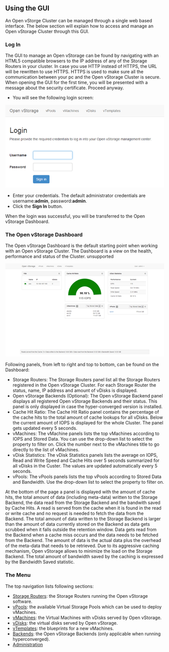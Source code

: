 ## Using the GUI

An Open vStorge Cluster can be managed through a single web based
interface. The below section will explain how to access and manage an
Open vStorage Cluster through this GUI.

### Log In

The GUI to manage an Open vStorage can be found by navigating with an
HTML5 compatible browsers to the IP address of any of the Storage
Routers in your cluster. In case you use HTTP instead of HTTPS,
the URL will be rewritten to use HTTPS. HTTPS is used to make sure all
the communication between your pc and the Open vStorage Cluster is
secure. When opening the GUI for the first time, you will be presented
with a message about the security certificate. Proceed anyway.

-   You will see the following login screen:

![](../../Images/login.png)


-   Enter your credentials. The default administrator credentials are
    username:**admin**, password:**admin**.
-   Click the **Sign In** button.

When the login was successful, you will be transferred to the Open
vStorage Dashboard.


### The Open vStorage Dashboard

The Open vStorage Dashboard is the default starting point when working
with an Open vStorage Cluster. The Dashboard is a view on the health,
performance and status of the Cluster. unsupported

![](../../Images/dashboard_small.png)


Following panels, from left to right and top to bottom, can be found on
the Dashboard:

-   Storage Routers: The Storage Routers panel list all the Storage Routers
    registered in the Open vStorage Cluster. For each Storage Router the status,
    name, IP address and amount of vDisks is displayed.
-   Open vStorage Backends (Optional): The Open vStorage Backend panel displays all registered Open vStorage Backends and their status. This panel is only displayed in case the hyper-converged version is installed.
-   Cache Hit Ratio: The Cache Hit Ratio panel contains the percentage
    of the cache hits to the total amount of cache lookups for all
    vDisks. Below the current amount of IOPS is displayed for the whole
    Cluster. The panel gets updated every 5 seconds.
-   vMachines: The vMachine panels lists the top vMachines according to
    IOPS and Stored Data. You can use the drop-down list to select the
    property to filter on. Click the number next to the vMachines title
    to go directly to the list of vMachines.
-   vDisk Statistics: The vDisk Statistics panels lists the average on
    IOPS, Read and Write Speed and Cache Hits over 5 seconds summarized
    for all vDisks in the Custer. The values are updated automatically
    every 5 seconds.
-   vPools: The vPools panels lists the top vPools according to Stored
    Data and Bandwidth. Use the drop-down list to select the property to
    filter on.

At the bottom of the page a panel is displayed with the amount of cache
hits, the total amount of data (including meta-data) written to the
Storage Backend, the data read from the Storage Backend and the bandwith
saved by Cache Hits. A read is served from the cache when it is found in
the read or write cache and no request is needed to fetch the data from
the Backend. The total amount of data written to the Storage Backend is
larger than the amount of data currently stored on the Backend as data
gets scrubbed when it falls outside the retention window. Data gets read
from the Backend when a cache miss occurs and the data needs to be
fetched from the Backend. The amount of data is the actual data plus the
overhead of the meta-data that needs to be retrieved. Due to its
aggressive caching mechanism, Open vStorage allows to minimize the load
on the Storage Backend. The total amount of bandwidth saved by the
caching is expressed by the Bandwidth Saved statistic.

### The Menu

The top navigation lists following sections:

-   [Storage Routers](storagerouters.md): the Storage Routers running the Open
    vStorage software.
-   [vPools](vpools.md): the available Virtual Storage Pools which can be
    used to deploy vMachines.
-   [vMachines](vmachines.md): the Virtual Machines with vDisks served by
    Open vStorage.
-   [vDisks](vdisks.md): the virtual disks served by Open vStorage.
-   [vTemplates](vtemplates.md): the blueprints for a new vMachines.
-   [Backends](backends.md): the Open vStorage Backends (only applicable
    when running hyperconverged).
-   [Administration](administration.md)

